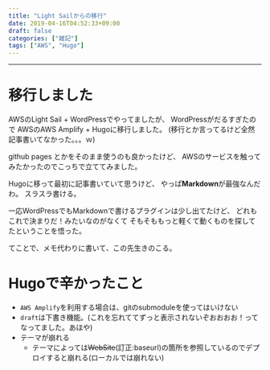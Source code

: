 ```yaml
---
title: "Light Sailからの移行"
date: 2019-04-16T04:52:33+09:00
draft: false
categories: ["雑記"]
tags: ["AWS", "Hugo"]
---
```

------
# 移行しました
AWSのLight Sail + WordPressでやってましたが、 
WordPressがだるすぎたので 
AWSのAWS Amplify + Hugoに移行しました。 
(移行とか言ってるけど全然記事書いてなかった。。。ｗ) 

github pages とかをそのまま使うのも良かったけど、 
AWSのサービスを触ってみたかったのでこっちで立ててみました。 

Hugoに移って最初に記事書いていて思うけど、 
やっぱ**Markdown**が最強なんだわ。 
スラスラ書ける。 

一応WordPressでもMarkdownで書けるプラグインは少し出てたけど、 
どれもこれで決まりだ！みたいなのがなくて 
そもそももっと軽くて動くものを探してたということを悟った。 

てことで、メモ代わりに書いて、この先生きのこる。 

# Hugoで辛かったこと
- `AWS Amplify`を利用する場合は、gitのsubmoduleを使ってはいけない
- `draft`は下書き機能。(これを忘れててずっと表示されないぞおおおお！ってなってました。あほや)
- テーマが崩れる
    - テーマによっては~~WebSite~~(訂正:baseurl)の箇所を参照しているのでデプロイすると崩れる(ローカルでは崩れない)